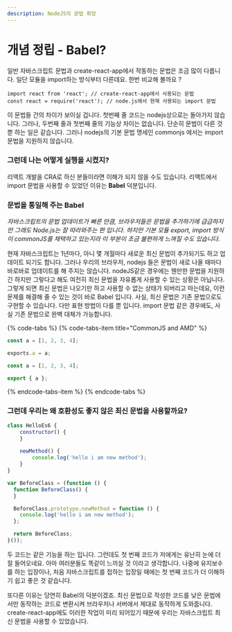 ```yaml
---
description: NodeJS의 문법 확장
---
```


# 개념 정립 - Babel?

일반 자바스크립트 문법과 create-react-app에서 작동하는 문법은 조금 많이 다릅니다. 일단 모듈을 import하는 방식부터 다른데요. 한번 비교해 볼까요 ?

```text
import react from 'react'; // create-react-app에서 사용되는 문법
const react = require('react'); // node.js에서 현재 사용되는 import 문법
```

이 문법들 간의 차이가 보이실 겁니다. 첫번째 줄 코드는 nodejs상으로는 돌아가지 않습니다. 그러나, 두번째 줄과 첫번째 줄의 기능상 차이는 없습니다. 단순히 문법이 다른 것 뿐 하는 일은 같습니다. 그러나 nodejs의 기본 문법 명세인 commonjs 에서는 import 문법을 지원하지 않습니다.

### 그런데 나는 어떻게 실행을 시켰지?

리액트 개발을 CRA로 하신 분들이라면 이해가 되지 않을 수도 있습니다. 리액트에서 import 문법을 사용할 수 있었던 이유는 **Babel** 덕분입니다.

### 문법을 통일해 주는 Babel

_자바스크립트의 문법 업데이트가 빠른 만큼, 브라우저들은 문법을 추가하기에 급급하지만 그래도 Node.js는 잘 따라와주는 편 입니다. 하지만 기본 모듈 export, import 방식이 commonJS를 채택하고 있는지라 이 부분이 조금 불편하게 느껴질 수도 있습니다._

현재 자바스크립트는 1년마다, 아니 몇 개월마다 새로운 최신 문법이 추가되기도 하고 업데이트 되기도 합니다. 그러나 우리의 브라우저, nodejs 들은 문법이 새로 나올 때마다 바로바로 업데이트를 해 주지는 않습니다. nodeJS같은 경우에는 웬만한 문법을 지원하긴 하지만 그렇다고 해도 여전히 최신 문법을 자유롭게 사용할 수 있는 상황은 아닙니다. 그렇게 되면 최신 문법은 나오기만 하고 사용할 수 없는 상태가 되버리고 마는데요, 이런 문제를 해결해 줄 수 있는 것이 바로 Babel 입니다. 사실, 최신 문법은 기존 문법으로도 구현할 수 있습니다. 다만 표현 방법이 다를 뿐 입니다. import 문법 같은 경우에도, 사실 기존 문법으로 완벽 대체가 가능합니다.

{% code-tabs %}
{% code-tabs-item title="CommonJS and AMD" %}
```javascript
const a = [1, 2, 3, 4];

exports.a = a;

const a = [1, 2, 3, 4];

export { a };

```
{% endcode-tabs-item %}
{% endcode-tabs %}

### 그런데 우리는 왜 호환성도 좋지 않은 최신 문법을 사용할까요?

```javascript
class HelloEs6 {
    constructor() {
    }
    
    newMethod() {
        console.log('hello i am new method');
    }
}

var BeforeClass = (function () {
  function BeforeClass() {
  }

  BeforeClass.prototype.newMethod = function () {
    console.log('hello i am new method');
  };

  return BeforeClass;
}());

```

두 코드는 같은 기능을 하는 입니다. 그런데도 첫 번째 코드가 저에게는 유난히 눈에 더 잘 들어오네요. 아마 여러분들도 똑같이 느끼실 것 이라고 생각합니다. 나중에 유지보수를 하는 입장이나, 처음 자바스크립트를 접하는 입장일 때에는 첫 번째 코드가 더 이해하기 쉽고 좋은 것 같습니다.

또다른 이유는 당연히 Babel의 덕분이겠죠. 최신 문법으로 작성한 코드를 낮은 문법에서만 동작하는 코드로 변환시켜 브라우저나 서버에서 제대로 동작하게 도와줍니다. create-react-app에도 이러한 작업이 미리 되어있기 때문에 우리는 자바스크립트 최신 문법을 사용할 수 있었습니다.



